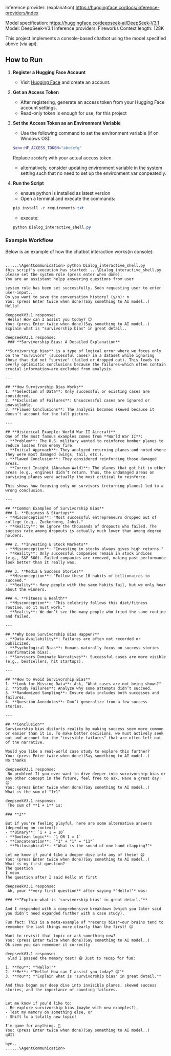 Inference provider: (explanation) https://huggingface.co/docs/inference-providers/index

Model specification: https://huggingface.co/deepseek-ai/DeepSeek-V3.1
Model: DeepSeek-V3.1
Inference providers: Fireworks
Context length: 128K

This project implements a console-based chatbot using the model specified above (via api).

## How to Run

1. **Register a Hugging Face Account**
   - Visit [Hugging Face](https://huggingface.co/) and create an account.

2. **Get an Access Token**
   - After registering, generate an access token from your Hugging Face account settings.
   - Read-only token is enough for use, for this project

3. **Set the Access Token as an Environment Variable**
   - Use the following command to set the environment variable (if on Windows OS):
   ```powershell
   $env:HF_ACCESS_TOKEN="abcdefg"
   ```
   Replace `abcdefg` with your actual access token.

   - alternatively, consider updating environment variable in the system setting such that no need to set up the environment var conpeatedly.

4. **Run the Script**
   - ensure python is installed as latest version
   - Open a terminal and execute the commands:
   ```powershell
   pip install -r requirements.txt
   ```
   - execute:
   ```powershell
   python Dialog_interactive_shell.py
   ```

### Example Workflow
Below is an example of how the chatbot interaction works(in console):
```text

......\AgentCommunication> python Dialog_interactive_shell.py                        
this script's execution has started: ...\Dialog_interactive_shell.py
please set the system role (press enter when done):
You are an assistant helpp answering questions from user

system role has been set successfully. Soon requesting user to enter user-input...
Do you want to save the conversation history? (y/n): n
You: (press Enter twice when done)(Say something to AI model..)
Hello!

deepseekV3.1 response:
 Hello! How can I assist you today? 😊
You: (press Enter twice when done)(Say something to AI model..)
Explain what is "survivorship bias" in great detail..

deepseekV3.1 response:
 ### **Survivorship Bias: A Detailed Explanation**

**Survivorship bias** is a type of logical error where we focus only on the "survivors" (successful cases) in a dataset while ignoring those that did not "survive" (failed or dropped out). This leads to overly optimistic conclusions because the failures—which often contain crucial information—are excluded from analysis.

---

## **How Survivorship Bias Works**
1. **Selection of Data**: Only successful or existing cases are considered.
2. **Exclusion of Failures**: Unsuccessful cases are ignored or unavailable.
3. **Flawed Conclusions**: The analysis becomes skewed because it doesn’t account for the full picture.

---

## **Historical Example: World War II Aircraft**
One of the most famous examples comes from **World War II**:
- **Problem**: The U.S. military wanted to reinforce bomber planes to reduce losses from enemy fire.
- **Initial Approach**: They analyzed returning planes and noted where they were most damaged (wings, tail, etc.).  
- **Flawed Conclusion**: They considered reinforcing those damaged areas.
- **Correct Insight (Abraham Wald)**: The planes that got hit in other areas (e.g., engines) didn’t return. Thus, the undamaged areas on surviving planes were actually the most critical to reinforce.

This shows how focusing only on survivors (returning planes) led to a wrong conclusion.

---

## **Common Examples of Survivorship Bias**
### 1. **Business & Startups**
- **Misconception**: "Most successful entrepreneurs dropped out of college (e.g., Zuckerberg, Jobs)."
- **Reality**: We ignore the thousands of dropouts who failed. The success rate among dropouts is actually much lower than among degree holders.

### 2. **Investing & Stock Markets**
- **Misconception**: "Investing in stocks always gives high returns."
- **Reality**: Only successful companies remain in stock indices (e.g., S&P 500). Failed companies are removed, making past performance look better than it really was.

### 3. **Media & Success Stories**
- **Misconception**: "Follow these 10 habits of billionaires to succeed."
- **Reality**: Many people with the same habits fail, but we only hear about the winners.

### 4. **Fitness & Health**
- **Misconception**: "This celebrity follows this diet/fitness routine, so it must work."
- **Reality**: We don’t see the many people who tried the same routine and failed.

---

## **Why Does Survivorship Bias Happen?**
- **Data Availability**: Failures are often not recorded or publicized.
- **Psychological Bias**: Humans naturally focus on success stories (confirmation bias).
- **Survivors Dominate Narratives**: Successful cases are more visible (e.g., bestsellers, hit startups).

---

## **How to Avoid Survivorship Bias**
1. **Look for Missing Data**: Ask, "What cases are not being shown?"
2. **Study Failures**: Analyze why some attempts didn’t succeed.
3. **Randomized Sampling**: Ensure data includes both successes and failures.
4. **Question Anecdotes**: Don’t generalize from a few success stories.

---

## **Conclusion**
Survivorship bias distorts reality by making success seem more common or easier than it is. To make better decisions, we must actively seek out and account for the "invisible failures" that are often left out of the narrative.      

Would you like a real-world case study to explore this further?
You: (press Enter twice when done)(Say something to AI model..)
No thanks

deepseekV3.1 response:
 No problem! If you ever want to dive deeper into survivorship bias or any other concept in the future, feel free to ask. Have a great day! 😊
You: (press Enter twice when done)(Say something to AI model..)
What is the sum of "1+1"

deepseekV3.1 response:
 The sum of **1 + 1** is:

### **2**

But if you're feeling playful, here are some alternative answers (depending on context):
- **Binary**: `1 + 1 = 10`
- **Boolean logic**: `1 OR 1 = 1`
- **Concatenation**: `"1" + "1" = "11"`
- **Philosophical**: *"What is the sound of one hand clapping?"*

Let me know if you'd like a deeper dive into any of these! 😄
You: (press Enter twice when done)(Say something to AI model..)
What is my first question?
The question
I mean
The question after I said Hello at first

deepseekV3.1 response:
 Ah, your **very first question** after saying *"Hello!"* was:

### **"Explain what is 'survivorship bias' in great detail."**

And I responded with a comprehensive breakdown (which you later said you didn’t need expanded further with a case study).

Fun fact: This is a meta-example of *recency bias*—our brains tend to remember the last things more clearly than the first! 😉

Want to revisit that topic or ask something new?
You: (press Enter twice when done)(Say something to AI model..)
Ok seem you can remember it correctly

deepseekV3.1 response:
 Glad I passed the memory test! 😄 Just to recap for fun:

1. **You**: *"Hello!"*
2. **Me**: *"Hello! How can I assist you today? 😊"*
3. **You**: *"Explain what is 'survivorship bias' in great detail."*

And thus began our deep dive into invisible planes, skewed success stories, and the importance of counting failures.


Let me know if you’d like to:
- Re-explore survivorship bias (maybe with new examples?),
- Test my memory on something else, or
- Shift to a totally new topic!

I’m game for anything. 🎯
You: (press Enter twice when done)(Say something to AI model..)
qUIt

bye..
......\AgentCommunication> 
```



